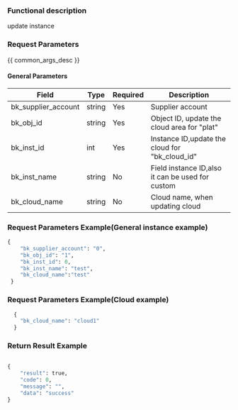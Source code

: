### Functional description

update instance

### Request Parameters

{{ common_args_desc }}

#### General Parameters

| Field                |  Type      | Required	   |  Description                            |
|---------------------|------------|--------|----------------------------------|
| bk_supplier_account | string     | Yes     | Supplier account                       |
| bk_obj_id           | string     | Yes     | Object ID, update the cloud area for "plat"       |
| bk_inst_id          | int        | Yes     | Instance ID,update the cloud for "bk_cloud_id" |
| bk_inst_name        | string     | No     | Field instance ID,also it can be used for custom   |
| bk_cloud_name       | string     | No     |  Cloud name, when updating cloud     |


### Request Parameters Example(General instance example)

```python
{
    "bk_supplier_account": "0",
    "bk_obj_id": "1",
    "bk_inst_id": 0,
    "bk_inst_name": "test",
    "bk_cloud_name":"test"
 }
```

### Request Parameters Example(Cloud example)

```python
  {
	"bk_cloud_name": "cloud1"
  }
```

### Return Result Example

```python

{
    "result": true,
    "code": 0,
    "message": "",
    "data": "success"
}
```
